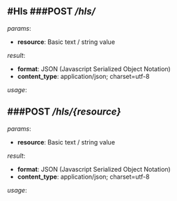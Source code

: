 #Hls
###**POST	_/hls/_**
-------------



_params_:

- **resource**: Basic text / string value

_result_:

- **format**: JSON (Javascript Serialized Object Notation)
- **content_type**: application/json; charset=utf-8

_usage_:






###**POST	_/hls/{resource}_**
-------------



_params_:

- **resource**: Basic text / string value

_result_:

- **format**: JSON (Javascript Serialized Object Notation)
- **content_type**: application/json; charset=utf-8

_usage_:






